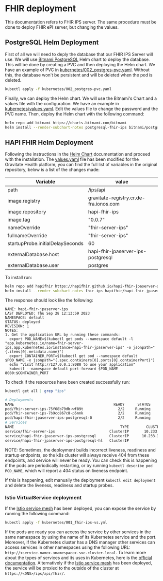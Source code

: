 # FHIR deployment

This documentation refers to FHIR IPS server. The same procedure must be done to deploy FHIR ePI server, but changing the values.

## PostgreSQL Helm Deployment

First of all we will need to deply the database that our FHIR IPS Server will use. We will use [Bitnami PostgreSQL](https://github.com/bitnami/charts/tree/main/bitnami/postgresql/) Helm chart to deploy the database. This will be done by creating a PVC and then deploying the Helm chart. We have an example of PVC in [kubernetes/002_postgres-pvc.yaml](https://github.com/Gravitate-Health/hapi-fhir-jpaserver-starter-ips/blob/master/kubernetes/002_postgres-pvc.yaml). Without this, the database won't be persistent and will be deleted when the pod is deleted.

```bash
kubectl apply -f kubernetes/002_postgres-pvc.yaml
```

Finally, we can deploy the Helm chart. We will use the Bitnami's Chart and a values file with the configuration. We have an example in [kubernetes/values.yaml](https://github.com/Gravitate-Health/hapi-fhir-deployments/blob/main/ips/kubernetes/values.yaml). Edit the values file to change the password and the PVC name. Then, deploy the Helm chart with the following command:

```bash
helm repo add bitnami https://charts.bitnami.com/bitnami
helm install --render-subchart-notes postgresql-fhir-ips bitnami/postgresql --values=kubernetes/values.yaml
```

## HAPI FHIR Helm Deployment

Following the instructions in the [Helm Chart](https://github.com/hapifhir/hapi-fhir-jpaserver-starter/tree/master/charts/hapi-fhir-jpaserver) documentation and proceed with the installation. The [values.yaml](https://github.com/Gravitate-Health/hapi-fhir-deployments/blob/main/ips/values.yaml) file has been modified for the Gravitate Health platform, you can find the full list of variables in the original repository, below is a list of the changes made:

| Variable                       | value       |
|--------------------------------|-------------|
|path| /ips/api|
|image.registry| gravitate-registry.cr.de-fra.ionos.com|
|image.repository| hapi-fhir-ips|
|image.tag| "0.0.7"|
|nameOverride| "fhir-server-ips"|
|fullnameOverride| "fhir-server-ips"|
|startupProbe.initialDelaySeconds| 60|
|externalDatabase.host| hapi-fhir-jpaserver-ips-postgresql|
|externalDatabase.user| postgres|

To install run:

```bash
helm repo add hapifhir https://hapifhir.github.io/hapi-fhir-jpaserver-starter/
helm install --render-subchart-notes fhir-ips hapifhir/hapi-fhir-jpaserver --values=charts/hapi-fhir-jpaserver/values.yaml
```
The response should look like the following:

```
NAME: hapi-fhir-jpaserver-ips
LAST DEPLOYED: Thu Sep 28 12:13:59 2023
NAMESPACE: default
STATUS: deployed
REVISION: 1
NOTES:
1. Get the application URL by running these commands:
  export POD_NAME=$(kubectl get pods --namespace default -l "app.kubernetes.io/name=fhir-server-ips,app.kubernetes.io/instance=hapi-fhir-jpaserver-ips" -o jsonpath="{.items[0].metadata.name}")
  export CONTAINER_PORT=$(kubectl get pod --namespace default $POD_NAME -o jsonpath="{.spec.containers[0].ports[0].containerPort}")
  echo "Visit http://127.0.0.1:8080 to use your application"
  kubectl --namespace default port-forward $POD_NAME 8080:$CONTAINER_PORT
```

To check if the resources have been created successfully run:

```bash
kubectl get all | grep "ips"
```
```bash
# Deployments
NAME                                              READY      STATUS    RESTARTS        AGE
pod/fhir-server-ips-75f68b79db-wf89t                2/2     Running           0        43h
pod/fhir-server-ips-7b9cc867c8-p5nnk                2/2     Running           0        42h
pod/hapi-fhir-jpaserver-ips-postgresql-0            2/2     Running           0        42h
# Services
NAME                                                 TYPE        CLUSTER-IP       EXTERNAL-IP                  PORT(S)             AGE
service/fhir-server-ips                         ClusterIP       10.233.2.38            <none>        8080/TCP,9090/TCP             23d
service/hapi-fhir-jpaserver-ips-postgresql      ClusterIP      10.233.38.60            <none>                 5432/TCP             23d
service/hapi-fhir-jpaserver-ips-postgresql-hl   ClusterIP              None            <none>                 5432/TCP             23d
```

NOTE: Sometimes, the deployment builds incorrect liveness, readiness and startup endpoints, so the k8s cluster will always receive 404 from these endpoints, and service will never be ready. You can check this is happening if the pods are periodically restarting, or by running `kubectl describe pod POD_NAME`, which will report a 404 status on liveness endpoint.

If this is happening, edit manually the deployment `kubectl edit deployment` and delete the liveness, readiness and startup probes. 

### Istio VirtualService deployment

If the [Istio service mesh](https://github.com/Gravitate-Health/istio) has been deployed, you can expose the service by running the following command:

```bash
kubectl apply -f kubernetes/001_fhir-ips-vs.yml
```

If the pods are ready you can access the service by other services in the same namespace by using the name of its Kubernetes service and the port. Moreover, if the Kubernetes cluster has a DNS manager other services can access services in other namespaces using the following URL: ```http://<service-name>.<namespace>.svc.cluster.local```. To learn more about the types of services and its uses in Kubernetes, here is the [official documentation](https://kubernetes.io/docs/concepts/services-networking/). Alternatively if the [Istio service mesh](https://github.com/Gravitate-Health/istio) has been deployed, the service will be proxied to the outside of the cluster at `https://<DNS>/ips/api/fhir/`.
